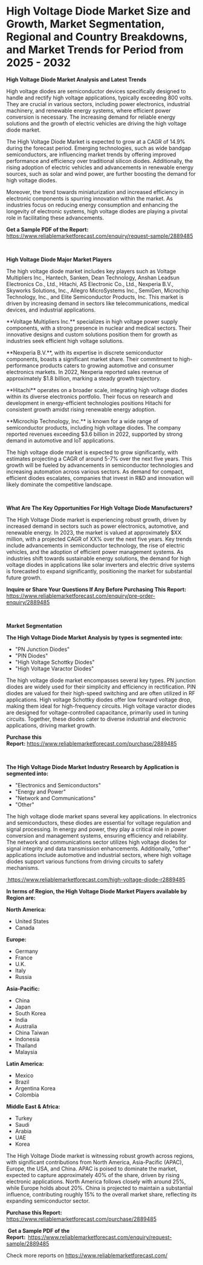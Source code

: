 <p><h1>High Voltage Diode Market Size and Growth, Market Segmentation, Regional and Country Breakdowns, and Market Trends for Period from 2025 -  2032</h1></p><p><strong>High Voltage Diode Market Analysis and Latest Trends</strong></p>
<p><p>High voltage diodes are semiconductor devices specifically designed to handle and rectify high voltage applications, typically exceeding 800 volts. They are crucial in various sectors, including power electronics, industrial machinery, and renewable energy systems, where efficient power conversion is necessary. The increasing demand for reliable energy solutions and the growth of electric vehicles are driving the high voltage diode market.</p><p>The High Voltage Diode Market is expected to grow at a CAGR of 14.9% during the forecast period. Emerging technologies, such as wide bandgap semiconductors, are influencing market trends by offering improved performance and efficiency over traditional silicon diodes. Additionally, the rising adoption of electric vehicles and advancements in renewable energy sources, such as solar and wind power, are further boosting the demand for high voltage diodes. </p><p>Moreover, the trend towards miniaturization and increased efficiency in electronic components is spurring innovation within the market. As industries focus on reducing energy consumption and enhancing the longevity of electronic systems, high voltage diodes are playing a pivotal role in facilitating these advancements.</p></p>
<p><strong>Get a Sample PDF of the Report:&nbsp;</strong> <a href="https://www.reliablemarketforecast.com/enquiry/request-sample/2889485?utm_campaign=3049&utm_medium=2&utm_source=Github&utm_content=ia&utm_term=14032025&utm_id=high-voltage-diode">https://www.reliablemarketforecast.com/enquiry/request-sample/2889485</a></p>
<p>&nbsp;</p>
<p><strong>High Voltage Diode Major Market Players</strong></p>
<p><p>The high voltage diode market includes key players such as Voltage Multipliers Inc., Hantech, Sanken, Dean Technology, Anshan Leadsun Electronics Co., Ltd., Hitachi, AS Electronic Co., Ltd., Nexperia B.V., Skyworks Solutions, Inc., Allegro MicroSystems Inc., SemiGen, Microchip Technology, Inc., and Elite Semiconductor Products, Inc. This market is driven by increasing demand in sectors like telecommunications, medical devices, and industrial applications.</p><p>**Voltage Multipliers Inc.** specializes in high voltage power supply components, with a strong presence in nuclear and medical sectors. Their innovative designs and custom solutions position them for growth as industries seek efficient high voltage solutions.</p><p>**Nexperia B.V.**, with its expertise in discrete semiconductor components, boasts a significant market share. Their commitment to high-performance products caters to growing automotive and consumer electronics markets. In 2022, Nexperia reported sales revenue of approximately $1.8 billion, marking a steady growth trajectory.</p><p>**Hitachi** operates on a broader scale, integrating high voltage diodes within its diverse electronics portfolio. Their focus on research and development in energy-efficient technologies positions Hitachi for consistent growth amidst rising renewable energy adoption.</p><p>**Microchip Technology, Inc.** is known for a wide range of semiconductor products, including high voltage diodes. The company reported revenues exceeding $3.6 billion in 2022, supported by strong demand in automotive and IoT applications.</p><p>The high voltage diode market is expected to grow significantly, with estimates projecting a CAGR of around 5-7% over the next five years. This growth will be fueled by advancements in semiconductor technologies and increasing automation across various sectors. As demand for compact, efficient diodes escalates, companies that invest in R&D and innovation will likely dominate the competitive landscape.</p></p>
<p>&nbsp;</p>
<p><strong>What Are The Key Opportunities For High Voltage Diode Manufacturers?</strong></p>
<p><p>The High Voltage Diode market is experiencing robust growth, driven by increased demand in sectors such as power electronics, automotive, and renewable energy. In 2023, the market is valued at approximately $XX million, with a projected CAGR of XX% over the next five years. Key trends include advancements in semiconductor technology, the rise of electric vehicles, and the adoption of efficient power management systems. As industries shift towards sustainable energy solutions, the demand for high voltage diodes in applications like solar inverters and electric drive systems is forecasted to expand significantly, positioning the market for substantial future growth.</p></p>
<p><strong>Inquire or Share Your Questions If Any Before Purchasing This Report:</strong> <a href="https://www.reliablemarketforecast.com/enquiry/pre-order-enquiry/2889485?utm_campaign=3049&utm_medium=2&utm_source=Github&utm_content=ia&utm_term=14032025&utm_id=high-voltage-diode">https://www.reliablemarketforecast.com/enquiry/pre-order-enquiry/2889485</a></p>
<p>&nbsp;</p>
<p><strong>Market Segmentation</strong></p>
<p><strong>The High Voltage Diode Market Analysis by types is segmented into:</strong></p>
<p><ul><li>"PN Junction Diodes"</li><li>"PIN Diodes"</li><li>"High Voltage Schottky Diodes"</li><li>"High Voltage Varactor Diodes"</li></ul></p>
<p><p>The high voltage diode market encompasses several key types. PN junction diodes are widely used for their simplicity and efficiency in rectification. PIN diodes are valued for their high-speed switching and are often utilized in RF applications. High voltage Schottky diodes offer low forward voltage drop, making them ideal for high-frequency circuits. High voltage varactor diodes are designed for voltage-controlled capacitance, primarily used in tuning circuits. Together, these diodes cater to diverse industrial and electronic applications, driving market growth.</p></p>
<p><strong>Purchase this Report:&nbsp;</strong><a href="https://www.reliablemarketforecast.com/purchase/2889485?utm_campaign=3049&utm_medium=2&utm_source=Github&utm_content=ia&utm_term=14032025&utm_id=high-voltage-diode">https://www.reliablemarketforecast.com/purchase/2889485</a></p>
<p>&nbsp;</p>
<p><strong>The High Voltage Diode Market Industry Research by Application is segmented into:</strong></p>
<p><ul><li>"Electronics and Semiconductors"</li><li>"Energy and Power"</li><li>"Network and Communications"</li><li>"Other"</li></ul></p>
<p><p>The high voltage diode market spans several key applications. In electronics and semiconductors, these diodes are essential for voltage regulation and signal processing. In energy and power, they play a critical role in power conversion and management systems, ensuring efficiency and reliability. The network and communications sector utilizes high voltage diodes for signal integrity and data transmission enhancements. Additionally, "other" applications include automotive and industrial sectors, where high voltage diodes support various functions from driving circuits to safety mechanisms.</p></p>
<p><a href="https://www.reliablemarketforecast.com/high-voltage-diode-r2889485?utm_campaign=3049&utm_medium=2&utm_source=Github&utm_content=ia&utm_term=14032025&utm_id=high-voltage-diode">&nbsp;https://www.reliablemarketforecast.com/high-voltage-diode-r2889485</a></p>
<p><strong>In terms of Region, the High Voltage Diode Market Players available by Region are:</strong></p>
<p>
    <p> <strong> North America: </strong>
        <ul>
            <li>United States</li>
            <li>Canada</li>
        </ul>
        </p> 
    <p> <strong> Europe: </strong>
        <ul>
            <li>Germany</li>
            <li>France</li>
            <li>U.K.</li>
            <li>Italy</li>
            <li>Russia</li>
        </ul>
        </p> 
    <p> <strong> Asia-Pacific: </strong>
        <ul>
            <li>China</li>
            <li>Japan</li>
            <li>South Korea</li>
            <li>India</li>
            <li>Australia</li>
            <li>China Taiwan</li>
            <li>Indonesia</li>
            <li>Thailand</li>
            <li>Malaysia</li>
        </ul>
        </p> 
    <p> <strong> Latin America: </strong>
        <ul>
            <li>Mexico</li>
            <li>Brazil</li>
            <li>Argentina Korea</li>
            <li>Colombia</li>
        </ul>
        </p> 
    <p> <strong> Middle East & Africa: </strong>
        <ul>
            <li>Turkey</li>
            <li>Saudi</li>
            <li>Arabia</li>
            <li>UAE</li>
            <li>Korea</li>
        </ul>
    </p>
    </p>
<p><p>The High Voltage Diode market is witnessing robust growth across regions, with significant contributions from North America, Asia-Pacific (APAC), Europe, the USA, and China. APAC is poised to dominate the market, expected to capture approximately 40% of the share, driven by rising electronic applications. North America follows closely with around 25%, while Europe holds about 20%. China is projected to maintain a substantial influence, contributing roughly 15% to the overall market share, reflecting its expanding semiconductor sector.</p></p>
<p><strong>Purchase this Report: </strong><a href="https://www.reliablemarketforecast.com/purchase/2889485?utm_campaign=3049&utm_medium=2&utm_source=Github&utm_content=ia&utm_term=14032025&utm_id=high-voltage-diode">https://www.reliablemarketforecast.com/purchase/2889485</a></p>
<p>&nbsp;<strong>Get a Sample PDF of the Report:&nbsp;&nbsp;</strong><a href="https://www.reliablemarketforecast.com/enquiry/request-sample/2889485?utm_campaign=3049&utm_medium=2&utm_source=Github&utm_content=ia&utm_term=14032025&utm_id=high-voltage-diode">https://www.reliablemarketforecast.com/enquiry/request-sample/2889485</a></p>
<p><strong></strong></p>
<p>Check more reports on <a href="https://www.reliablemarketforecast.com/?utm_campaign=3049&utm_medium=2&utm_source=Github&utm_content=ia&utm_term=14032025&utm_id=high-voltage-diode">https://www.reliablemarketforecast.com/</a></p>